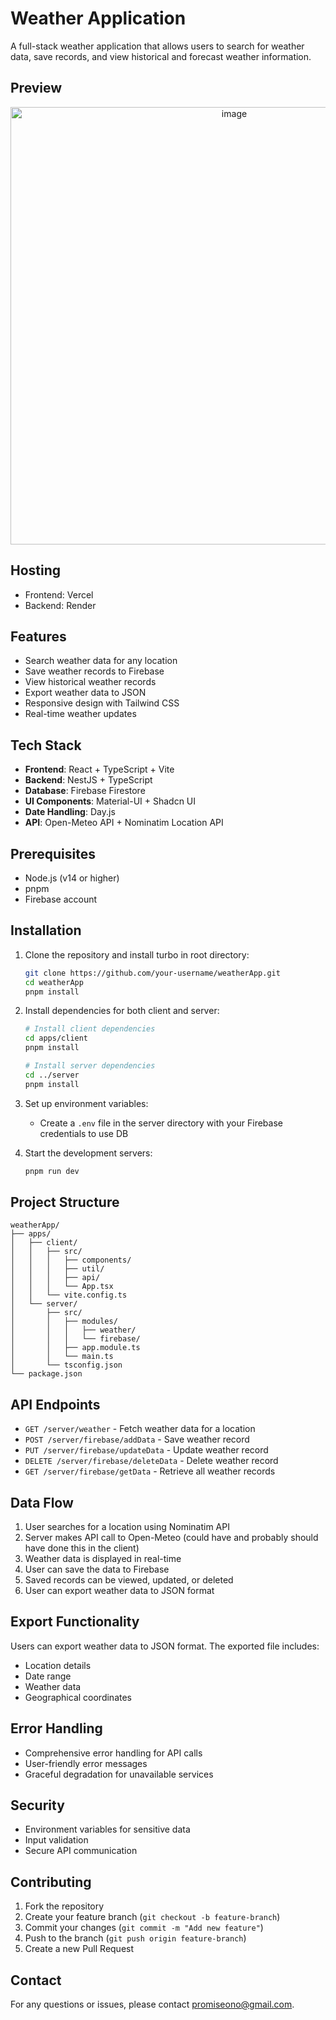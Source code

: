 # Weather Application

A full-stack weather application that allows users to search for weather data, save records, and view historical and forecast weather information.

## Preview

<p align="center"><img width="700" alt="image" src="https://github.com/user-attachments/assets/eda18e2b-b0bf-48fa-b8e1-cbd5b8e01529" /></p>

## Hosting

- Frontend: Vercel
- Backend: Render

## Features

- Search weather data for any location
- Save weather records to Firebase
- View historical weather records
- Export weather data to JSON
- Responsive design with Tailwind CSS
- Real-time weather updates

## Tech Stack

- **Frontend**: React + TypeScript + Vite
- **Backend**: NestJS + TypeScript
- **Database**: Firebase Firestore
- **UI Components**: Material-UI + Shadcn UI
- **Date Handling**: Day.js
- **API**: Open-Meteo API + Nominatim Location API

## Prerequisites

- Node.js (v14 or higher)
- pnpm
- Firebase account

## Installation

1. Clone the repository and install turbo in root directory:

    ```bash
    git clone https://github.com/your-username/weatherApp.git
    cd weatherApp
    pnpm install
    ```

2. Install dependencies for both client and server:

    ```bash
    # Install client dependencies
    cd apps/client
    pnpm install

    # Install server dependencies
    cd ../server
    pnpm install
    ```

3. Set up environment variables:

    - Create a `.env` file in the server directory with your Firebase credentials to use DB

4. Start the development servers:
    ```bash
    pnpm run dev
    ```

## Project Structure

```
weatherApp/
├── apps/
│   ├── client/
│   │   ├── src/
│   │   │   ├── components/
│   │   │   ├── util/
│   │   │   ├── api/
│   │   │   └── App.tsx
│   │   └── vite.config.ts
│   └── server/
│       ├── src/
│       │   ├── modules/
│       │   │   ├── weather/
│       │   │   └── firebase/
│       │   ├── app.module.ts
│       │   └── main.ts
│       └── tsconfig.json
└── package.json
```

## API Endpoints

- `GET /server/weather` - Fetch weather data for a location
- `POST /server/firebase/addData` - Save weather record
- `PUT /server/firebase/updateData` - Update weather record
- `DELETE /server/firebase/deleteData` - Delete weather record
- `GET /server/firebase/getData` - Retrieve all weather records

## Data Flow

1. User searches for a location using Nominatim API
2. Server makes API call to Open-Meteo (could have and probably should have done this in the client)
3. Weather data is displayed in real-time
4. User can save the data to Firebase
5. Saved records can be viewed, updated, or deleted
6. User can export weather data to JSON format

## Export Functionality

Users can export weather data to JSON format. The exported file includes:

- Location details
- Date range
- Weather data
- Geographical coordinates

## Error Handling

- Comprehensive error handling for API calls
- User-friendly error messages
- Graceful degradation for unavailable services

## Security

- Environment variables for sensitive data
- Input validation
- Secure API communication

## Contributing

1. Fork the repository
2. Create your feature branch (`git checkout -b feature-branch`)
3. Commit your changes (`git commit -m "Add new feature"`)
4. Push to the branch (`git push origin feature-branch`)
5. Create a new Pull Request

## Contact

For any questions or issues, please contact [promiseono@gmail.com](mailto:your-email@example.com).
